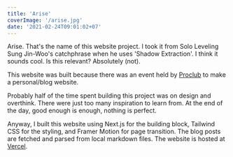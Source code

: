 ```yaml
---
title: 'Arise'
coverImage: '/arise.jpg'
date: '2021-02-24T09:01:02+07'
---
```


Arise. That's the name of this website project. I took it from Solo Leveling Sung Jin-Woo's catchphrase when he uses 'Shadow Extraction'. I think it sounds cool. Is this relevant? Absolutely (not).

This website was built because there was an event held by [Proclub](https://www.instagram.com/helloproclub) to make a personal/blog website.

Probably half of the time spent building this project was on design and overthink. There were just too many inspiration to learn from. At the end of the day, good enough is enough, nothing is perfect.

Anyway, I built this website using Next.js for the building block, Tailwind CSS for the styling, and Framer Motion for page transition. The blog posts are fetched and parsed from local markdown files. The website is hosted at [Vercel](http://vercel.app/).